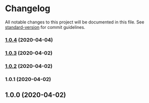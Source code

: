 # Changelog

All notable changes to this project will be documented in this file. See [standard-version](https://github.com/conventional-changelog/standard-version) for commit guidelines.

### [1.0.4](https://github.com/jwoo92/vscode-COVID-19/compare/v1.0.3...v1.0.4) (2020-04-04)

### [1.0.3](https://github.com/jwoo92/vscode-COVID-19/compare/v1.0.2...v1.0.3) (2020-04-02)

### [1.0.2](https://github.com/jwoo92/vscode-COVID-19/compare/v1.0.1...v1.0.2) (2020-04-02)

### 1.0.1 (2020-04-02)

## 1.0.0 (2020-04-02)
